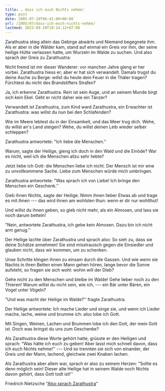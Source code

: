 ```yaml
---
title: … dass ich euch Nichts nehme!
type: post
date: 2005-07-18T06:41:00+00:00
url: /2005/07/dass-ich-euch-nichts-nehme/
lastmod: 2023-09-10T19:14:12+07:00
---
```

Zarathustra stieg allein das Gebirge abwärts und Niemand begegnete ihm. Als er aber in die Wälder kam, stand auf einmal ein Greis vor ihm, der seine heilige Hütte verlassen hatte, um Wurzeln im Walde zu suchen. Und also sprach der Greis zu Zarathustra:

Nicht fremd ist mir dieser Wanderer: vor manchen Jahre gieng er her vorbei. Zarathustra hiess er; aber er hat sich verwandelt. Damals trugst du deine Asche zu Berge: willst du heute dein Feuer in die Thäler tragen? Fürchtest du nicht des Brandstifters Strafen?

Ja, ich erkenne Zarathustra. Rein ist sein Auge, und an seinem Munde birgt sich kein Ekel. Geht er nicht daher wie ein Tänzer?

Verwandelt ist Zarathustra, zum Kind ward Zarathustra, ein Erwachter ist Zarathustra: was willst du nun bei den Schlafenden?

Wie im Meere lebtest du in der Einsamkeit, und das Meer trug dich. Wehe, du willst an's Land steigen? Wehe, du willst deinen Leib wieder selber schleppen?

Zarathustra antwortete: "Ich liebe die Menschen.''

Warum, sagte der Heilige, gieng ich doch in den Wald und die Einöde? War es nicht, weil ich die Menschen allzu sehr liebte?

Jetzt liebe ich Gott: die Menschen liebe ich nicht. Der Mensch ist mir eine zu unvollkommene Sache. Liebe zum Menschen würde mich umbringen.

Zarathustra antwortete: "Was sprach ich von Liebe! Ich bringe den Menschen ein Geschenk.''

Gieb ihnen Nichts, sagte der Heilige. Nimm ihnen lieber Etwas ab und trage es mit ihnen --- das wird ihnen am wohlsten thun: wenn er dir nur wohlthut!

Und willst du ihnen geben, so gieb nicht mehr, als ein Almosen, und lass sie noch darum betteln!

"Nein, antwortete Zarathustra, ich gebe kein Almosen. Dazu bin ich nicht arm genug.''

Der Heilige lachte über Zarathustra und sprach also: So sieh zu, dass sie deine Schätze annehmen! Sie sind misstrauisch gegen die Einsiedler und glauben nicht, dass wir kommen, um zu schenken.

Unse Schritte klingen ihnen zu einsam durch die Gassen. Und wie wenn sie Nachts in ihren Betten einen Mann gehen hören, lange bevor die Sonne aufsteht, so fragen sie sich wohl: wohin will der Dieb?

Gehe nicht zu den Menschen und bleibe im Walde! Gehe lieber noch zu den Thieren! Warum willst du nicht sein, wie ich, --- ein Bär unter Bären, ein Vogel unter Vögeln?

"Und was macht der Heilige im Walde?'' fragte Zarathustra.

Der Heilige antwortete: Ich mache Lieder und singe sie, und wenn ich Lieder mache, lache, weine und brumme ich: also lobe ich Gott.

Mit Singen, Weinen, Lachen und Brummen lobe ich den Gott, der mein Gott ist. Doch was bringst du uns zum Geschenke?

Als Zarathustra diese Worte gehört hatte, grüsste er den Heiligen und sprach: "Was hätte ich euch zu geben! Aber lasst mich schnell davon, dass ich euch Nichts nehme!'' --- Und so trennten sie sich von einander, der Greis und der Mann, lachend, gleichwie zwei Knaben lachen.

Als Zarathustra aber allein war, sprach er also zu seinem Herzen: "Sollte es denn möglich sein! Dieser alte Heilige hat in seinem Walde noch Nichts davon gehört, dass Gott todt ist!''

Friedrich Nietzsche "[Also sprach Zarathustra][1]"

 [1]: http://www.uni-potsdam.de/u/philosophie/texte/nietzsch/also.htm
